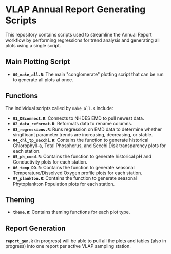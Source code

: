 # VLAP Annual Report Generating Scripts

This repository contains scripts used to streamline the Annual Report workflow by performing regressions for trend analysis and generating all plots using a single script.

## Main Plotting Script

-   **`00_make_all.R`**: The main "conglomerate" plotting script that can be run to generate all plots at once.


## Functions

The individual scripts called by `make_all.R` include:

-   **`01_DBconnect.R`**: Connects to NHDES EMD to pull newest data.
-   **`02_data_reformat.R`**: Reformats data to rename columns.
-   **`03_regressions.R`**: Runs regression on EMD data to determine whether singificant parameter trends are increasing, decreasing, or stable.
-   **`04_chl_tp_secchi.R`**: Contains the function to generate historical Chlorophyll-a, Total Phosphorus, and Secchi Disk transparency plots for each station.
-   **`05_ph_cond.R`**: Contains the function to generate historical pH and Conductivity plots for each station.
-   **`06_temp_DO.R`**: Contains the function to generate seasonal Temperature/Dissolved Oxygen profile plots for each station.
-   **`07_plankton.R`**: Contains the function to generate seasonal Phytoplankton Population plots for each station.

## Theming

-   **`theme.R`**: Contains theming functions for each plot type.

## Report Generation

**`report_gen.R`** (in progress) will be able to pull all the plots and tables (also in progress) into one report per active VLAP sampling station.